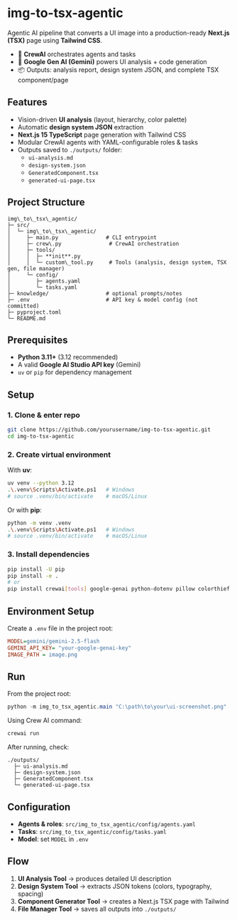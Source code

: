 # img-to-tsx-agentic

Agentic AI pipeline that converts a UI image into a production-ready **Next.js (TSX)** page using **Tailwind CSS**.

- 🧠 **CrewAI** orchestrates agents and tasks  
- 🎨 **Google Gen AI (Gemini)** powers UI analysis + code generation  
- 📦 Outputs: analysis report, design system JSON, and complete TSX component/page

## Features

- Vision-driven **UI analysis** (layout, hierarchy, color palette)
- Automatic **design system JSON** extraction
- **Next.js 15 TypeScript** page generation with Tailwind CSS
- Modular CrewAI agents with YAML-configurable roles & tasks
- Outputs saved to `./outputs/` folder:
  - `ui-analysis.md`
  - `design-system.json`
  - `GeneratedComponent.tsx`
  - `generated-ui-page.tsx`

## Project Structure

```
img\_to\_tsx\_agentic/
├─ src/
│  └─ img\_to\_tsx\_agentic/
│     ├─ main.py               # CLI entrypoint
│     ├─ crew\.py               # CrewAI orchestration
│     ├─ tools/
│     │  ├─ **init**.py
│     │  └─ custom\_tool.py     # Tools (analysis, design system, TSX gen, file manager)
│     └─ config/
│        ├─ agents.yaml
│        └─ tasks.yaml
├─ knowledge/                  # optional prompts/notes
├─ .env                        # API key & model config (not committed)
├─ pyproject.toml
└─ README.md
```

## Prerequisites

- **Python 3.11+** (3.12 recommended)  
- A valid **Google AI Studio API key** (Gemini)  
- `uv` or `pip` for dependency management  

## Setup

### 1. Clone & enter repo
```bash
git clone https://github.com/yourusername/img-to-tsx-agentic.git
cd img-to-tsx-agentic
````

### 2. Create virtual environment

With **uv**:

```bash
uv venv --python 3.12
.\.venv\Scripts\Activate.ps1   # Windows
# source .venv/bin/activate    # macOS/Linux
```

Or with **pip**:

```bash
python -m venv .venv
.\.venv\Scripts\Activate.ps1   # Windows
# source .venv/bin/activate    # macOS/Linux
```

### 3. Install dependencies

```bash
pip install -U pip
pip install -e .
# or
pip install crewai[tools] google-genai python-dotenv pillow colorthief pyyaml
```

## Environment Setup

Create a `.env` file in the project root:

```ini
MODEL=gemini/gemini-2.5-flash
GEMINI_API_KEY= "your-google-genai-key"
IMAGE_PATH = image.png
```

## Run

From the project root:

```powershell
python -m img_to_tsx_agentic.main "C:\path\to\your\ui-screenshot.png"
```
Using Crew AI command:
```powershell
crewai run
```

After running, check:

```
./outputs/
  ├─ ui-analysis.md
  ├─ design-system.json
  ├─ GeneratedComponent.tsx
  └─ generated-ui-page.tsx
```

## Configuration

* **Agents & roles**: `src/img_to_tsx_agentic/config/agents.yaml`
* **Tasks**: `src/img_to_tsx_agentic/config/tasks.yaml`
* **Model**: set `MODEL` in `.env`

## Flow

1. **UI Analysis Tool** → produces detailed UI description
2. **Design System Tool** → extracts JSON tokens (colors, typography, spacing)
3. **Component Generator Tool** → creates a Next.js TSX page with Tailwind
4. **File Manager Tool** → saves all outputs into `./outputs/`
